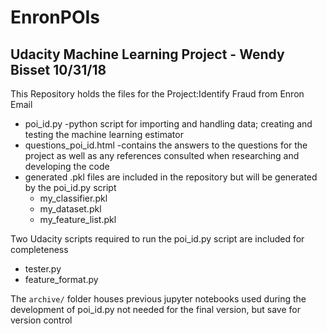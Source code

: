 # EnronPOIs
## Udacity Machine Learning Project - Wendy Bisset 10/31/18
This Repository holds the files for the Project:Identify Fraud from Enron Email

* poi_id.py -python script for importing and handling data; creating and testing the machine learning estimator
* questions_poi_id.html -contains the answers to the questions for the project as well as any 
                               references consulted when researching and developing the code
* generated .pkl files are included in the repository but will be generated by the poi_id.py script
  * my_classifier.pkl
  * my_dataset.pkl
  * my_feature_list.pkl

Two Udacity scripts required to run the poi_id.py script are included for completeness
* tester.py
* feature_format.py

The `archive/` folder houses previous jupyter notebooks used during the development of poi_id.py not needed for the final
version, but save for version control
